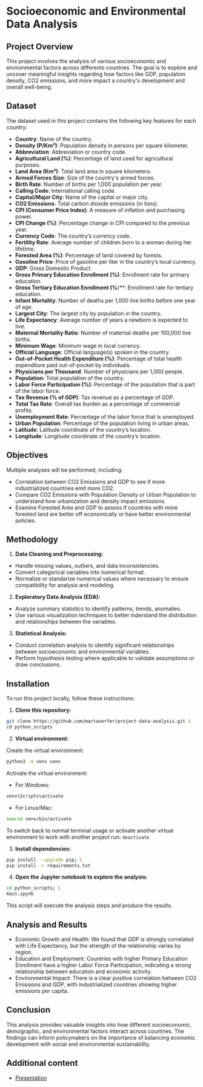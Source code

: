 # Socioeconomic and Environmental Data Analysis

## Project Overview

This project involves the analysis of various socioeconomic and environmental factors across differents countries. The goal is to explore and uncover meaningful insights regarding how factors like GDP, population density, CO2 emissions, and more impact a country's development and overall well-being.

## Dataset

The dataset used in this project contains the following key features for each country:
- **Country**: Name of the country.
- **Density (P/Km²)**: Population density in persons per square kilometer.
- **Abbreviation**: Abbreviation or country code.
- **Agricultural Land (%)**: Percentage of land used for agricultural purposes.
- **Land Area (Km²)**: Total land area in square kilometers.
- **Armed Forces Size**: Size of the country's armed forces.
- **Birth Rate**: Number of births per 1,000 population per year.
- **Calling Code**: International calling code.
- **Capital/Major City**: Name of the capital or major city.
- **CO2 Emissions**: Total carbon dioxide emissions (in tons).
- **CPI (Consumer Price Index)**: A measure of inflation and purchasing power.
- **CPI Change (%)**: Percentage change in CPI compared to the previous year.
- **Currency Code**: The country’s currency code.
- **Fertility Rate**: Average number of children born to a woman during her lifetime.
- **Forested Area (%)**: Percentage of land covered by forests.
- **Gasoline Price**: Price of gasoline per liter in the country’s local currency.
- **GDP**: Gross Domestic Product.
- **Gross Primary Education Enrollment (%)**: Enrollment rate for primary education.
- **Gross Tertiary Education Enrollment (%**)**: Enrollment rate for tertiary education.
- **Infant Mortality**: Number of deaths per 1,000 live births before one year of age.
- **Largest City**: The largest city by population in the country.
- **Life Expectancy**: Average number of years a newborn is expected to live.
- **Maternal Mortality Ratio**: Number of maternal deaths per 100,000 live births.
- **Minimum Wage**: Minimum wage in local currency.
- **Official Language**: Official language(s) spoken in the country.
- **Out-of-Pocket Health Expenditure (%)**: Percentage of total health expenditure paid out-of-pocket by individuals.
- **Physicians per Thousand**: Number of physicians per 1,000 people.
- **Population**: Total population of the country.
- **Labor Force Participation (%)**: Percentage of the population that is part of the labor force.
- **Tax Revenue (% of GDP)**: Tax revenue as a percentage of GDP.
- **Total Tax Rate**: Overall tax burden as a percentage of commercial profits.
- **Unemployment Rate**: Percentage of the labor force that is unemployed.
- **Urban Population**: Percentage of the population living in urban areas.
- **Latitude**: Latitude coordinate of the country’s location.
- **Longitude**: Longitude coordinate of the country’s location.

## Objectives 

Multiple analyses will be performed, including:
- Correlation between CO2 Emissions and GDP to see if more industrialized countries emit more CO2.
- Compare CO2 Emissions with Population Density or Urban Population to understand how urbanization and density impact emissions.
- Examine Forested Area and GDP to assess if countries with more forested land are better off economically or have better environmental policies.

## Methodology

1. **Data Cleaning and Preprocessing:**
- Handle missing values, outliers, and data inconsistencies.
- Convert categorical variables into numerical format.
- Normalize or standarize numerical values where necessary to ensure compatibility for analysis and modeling.
2. **Exploratory Data Analysis (EDA):**
- Analyze summary statistics to identify patterns, trends, anomalies.
- Use various visualization techniques to better inderstand the distribution and relationships between the variables.
3. **Statistical Analysis:**
- Conduct correlation analysis to identify significant relationships between socioeconomic and environmental variables.
- Perform hypothesis testing where applicable to validate assumptions or draw conclusions.

## Installation

To run this project locally, follow these instructions:

1. **Clone this repository:**

```bash
git clone https://github.com/martaverfer/project-data-analysis.git \
cd python_scripts
```

2. **Virtual environment:**

Create the virtual environment: 
```bash
python3 -m venv venv
```

Activate the virtual environment:

- For Windows: 
```bash
venv\Scripts\activate
```

- For Linux/Mac: 
```bash
source venv/bin/activate
```

To switch back to normal terminal usage or activate another virtual environment to work with another project run:
```deactivate```

3. **Install dependencies:**

```bash
pip install --upgrade pip; \
pip install -r requirements.txt
```

4. **Open the Jupyter notebook to explore the analysis:**

```bash
cd python_scripts; \
main.ipynb
```

This script will execute the analysis steps and produce the results.

## Analysis and Results

- Economic Growth and Health: We found that GDP is strongly correlated with Life Expectancy, but the strength of the relationship varies by region.
- Education and Employment: Countries with higher Primary Education Enrollment have a higher Labor Force Participation, indicating a strong relationship between education and economic activity.
- Environmental Impact: There is a clear positive correlation between CO2 Emissions and GDP, with industrialized countries showing higher emissions per capita.

## Conclusion

This analysis provides valuable insights into how different socioeconomic, demographic, and environmental factors interact across countries. The findings can inform policymakers on the importance of balancing economic development with social and environmental sustainability.

## Additional content

- [Presentation](https://docs.google.com/presentation/d/1Dyra_VNvsXpuOuGQpgS10yfB4yp7ZI9L1NXkTc_QoeE/edit?usp=sharing)


